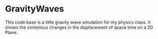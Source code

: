 # GravityWaves

This code base is a little gravity wave simulation for my physics class. It shows the continious changes in the dsiplacement of space time on a 2D Plane.
